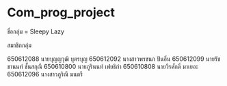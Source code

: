 # Com_prog_project



ชื่อกลุ่ม =  Sleepy Lazy


สมาชิกกลุ่ม 

650612088 นายบุญญวุฒิ บุตรบุญ
650612092 นางสาวพรชนก ปันอิ่น
650612099 นายรัชชานนท์ ชั้นสกุณี
650610800 นายภูรินนท์ เฟยธิก๋า 
650610808 นายวีรศักดิ์ มาเยอะ
650612096 นางสาวภูริณี มนตรี 
